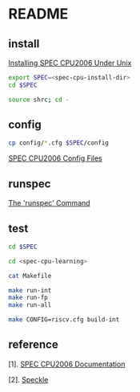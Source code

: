 README
========

install
----------

[Installing SPEC CPU2006 Under Unix](https://www.spec.org/cpu2006/Docs/install-guide-unix.html)

```bash
export SPEC=<spec-cpu-install-dir>
cd $SPEC

source shrc; cd -
```

config
-----------

```bash
cp config/*.cfg $SPEC/config
```

[SPEC CPU2006 Config Files](https://www.spec.org/cpu2006/Docs/config.html)

runspec
----------

[The 'runspec' Command](https://www.spec.org/cpu2006/Docs/runspec.html)

test
--------

```bash
cd $SPEC

cd <spec-cpu-learning>

cat Makefile

make run-int
make run-fp
make run-all

make CONFIG=riscv.cfg build-int
```

reference
------------

[1]. [SPEC CPU2006 Documentation](https://www.spec.org/cpu2006/Docs/)

[2]. [Speckle](https://github.com/ccelio/Speckle)
